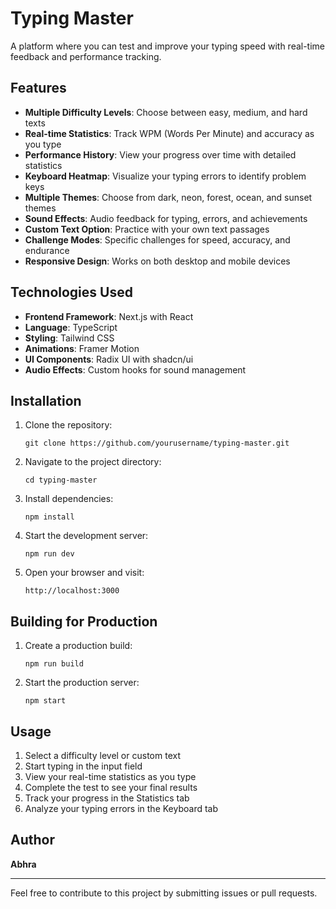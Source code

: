 # Typing Master

A platform where you can test and improve your typing speed with real-time feedback and performance tracking.

## Features

- **Multiple Difficulty Levels**: Choose between easy, medium, and hard texts
- **Real-time Statistics**: Track WPM (Words Per Minute) and accuracy as you type
- **Performance History**: View your progress over time with detailed statistics
- **Keyboard Heatmap**: Visualize your typing errors to identify problem keys
- **Multiple Themes**: Choose from dark, neon, forest, ocean, and sunset themes
- **Sound Effects**: Audio feedback for typing, errors, and achievements
- **Custom Text Option**: Practice with your own text passages
- **Challenge Modes**: Specific challenges for speed, accuracy, and endurance
- **Responsive Design**: Works on both desktop and mobile devices

## Technologies Used

- **Frontend Framework**: Next.js with React
- **Language**: TypeScript
- **Styling**: Tailwind CSS
- **Animations**: Framer Motion
- **UI Components**: Radix UI with shadcn/ui
- **Audio Effects**: Custom hooks for sound management

## Installation

1. Clone the repository:
   ```
   git clone https://github.com/yourusername/typing-master.git
   ```

2. Navigate to the project directory:
   ```
   cd typing-master
   ```

3. Install dependencies:
   ```
   npm install
   ```

4. Start the development server:
   ```
   npm run dev
   ```

5. Open your browser and visit:
   ```
   http://localhost:3000
   ```

## Building for Production

1. Create a production build:
   ```
   npm run build
   ```

2. Start the production server:
   ```
   npm start
   ```

## Usage

1. Select a difficulty level or custom text
2. Start typing in the input field
3. View your real-time statistics as you type
4. Complete the test to see your final results
5. Track your progress in the Statistics tab
6. Analyze your typing errors in the Keyboard tab

## Author

**Abhra**

---

Feel free to contribute to this project by submitting issues or pull requests.
